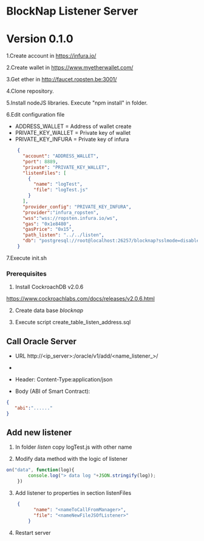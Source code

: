 # BlockNap Listener Server
# Version 0.1.0

 1.Create account in https://infura.io/
    
 2.Create wallet in https://www.myetherwallet.com/
    
 3.Get ether in http://faucet.ropsten.be:3001/
    
 4.Clone repository.
    
 5.Install nodeJS libraries. Execute "npm install" in folder.
    
 6.Edit configuration file

 - ADDRESS_WALLET = Address of wallet create
 - PRIVATE_KEY_WALLET = Private key of wallet
 - PRIVATE_KEY_INFURA = Private key of infura

```json
	{
	  "account": "ADDRESS_WALLET",
	  "port": 8889,
	  "private": "PRIVATE_KEY_WALLET",
	  "listenFiles": [
		{
		  "name": "logTest",
		  "file": "logTest.js"
		}
	  ],
	  "provider_config": "PRIVATE_KEY_INFURA",
	  "provider":"infura_ropsten",
	  "wss":"wss://ropsten.infura.io/ws",
	  "gas": "0x1e8480",
	  "gasPrice": "0x15",
	  "path_listen": "../../listen",
	  "db": "postgresql://root@localhost:26257/blocknap?sslmode=disable"
	}
```

7.Execute init.sh

### Prerequisites

 1. Install CockroachDB v2.0.6 
 
 https://www.cockroachlabs.com/docs/releases/v2.0.6.html

 2. Create data base *blocknap*
   
 3. Execute script create_table_listen_address.sql

## Call Oracle Server


- URL http://<ip_server>:<port>/oracle/v1/add/<name_listener_>/<address>
- 
- Header: Content-Type:application/json

- Body (ABI of Smart Contract):

```json
{
   "abi":"......"
}
```


## Add new listener

1. In folder *listen* copy logTest.js with other name

2. Modify data method  with the logic of listener

```javascript
on("data", function(log){
        console.log("> data log "+JSON.stringify(log));
    })
```

3. Add listener to properties in section listenFiles

```json
	{
		  "name": "<nameToCallFromManager>",
		  "file": "<nameNewFileJSOfListener>"
		}
```

4. Restart server
